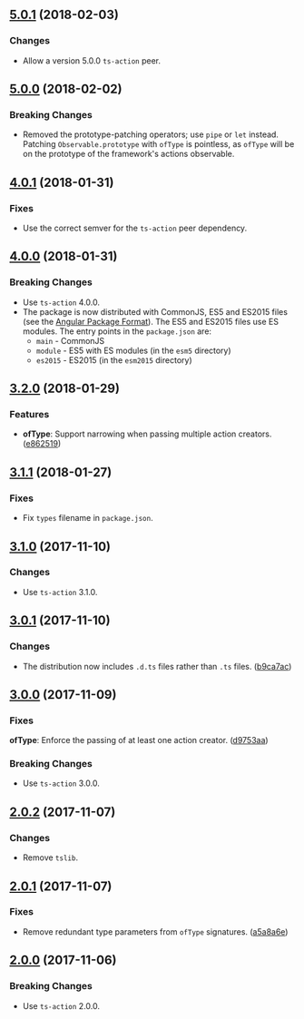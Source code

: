 <a name="5.0.1"></a>
## [5.0.1](https://github.com/cartant/ts-action-operators/compare/v5.0.0...v5.0.1) (2018-02-03)

### Changes

* Allow a version 5.0.0 `ts-action` peer.

<a name="5.0.0"></a>
## [5.0.0](https://github.com/cartant/ts-action-operators/compare/v4.0.0...v5.0.0) (2018-02-02)

### Breaking Changes

* Removed the prototype-patching operators; use `pipe` or `let` instead. Patching `Observable.prototype` with `ofType` is pointless, as `ofType` will be on the prototype of the framework's actions observable.

<a name="4.0.1"></a>
## [4.0.1](https://github.com/cartant/ts-action-operators/compare/v4.0.0...v4.0.1) (2018-01-31)

### Fixes

* Use the correct semver for the `ts-action` peer dependency.

<a name="4.0.0"></a>
## [4.0.0](https://github.com/cartant/ts-action-operators/compare/v3.2.0...v4.0.0) (2018-01-31)

### Breaking Changes

* Use `ts-action` 4.0.0.
* The package is now distributed with CommonJS, ES5 and ES2015 files (see the [Angular Package Format](https://docs.google.com/document/d/1CZC2rcpxffTDfRDs6p1cfbmKNLA6x5O-NtkJglDaBVs/edit#heading=h.k0mh3o8u5hx)). The ES5 and ES2015 files use ES modules. The entry points in the `package.json` are:
    * `main` - CommonJS
    * `module` - ES5 with ES modules (in the `esm5` directory)
    * `es2015` - ES2015 (in the `esm2015` directory)

<a name="3.2.0"></a>
## [3.2.0](https://github.com/cartant/ts-action-operators/compare/v3.1.1...v3.2.0) (2018-01-29)

### Features

* **ofType**: Support narrowing when passing multiple action creators. ([e862519](https://github.com/cartant/ts-action/commit/e862519))

<a name="3.1.1"></a>
## [3.1.1](https://github.com/cartant/ts-action-operators/compare/v3.1.0...v3.1.1) (2018-01-27)

### Fixes

* Fix `types` filename in `package.json`.

<a name="3.1.0"></a>
## [3.1.0](https://github.com/cartant/ts-action-operators/compare/v3.0.1...v3.1.0) (2017-11-10)

### Changes

* Use `ts-action` 3.1.0.

<a name="3.0.1"></a>
## [3.0.1](https://github.com/cartant/ts-action-operators/compare/v3.0.0...v3.0.1) (2017-11-10)

### Changes

* The distribution now includes `.d.ts` files rather than `.ts` files. ([b9ca7ac](https://github.com/cartant/ts-action-operators/commit/b9ca7ac))

<a name="3.0.0"></a>
## [3.0.0](https://github.com/cartant/ts-action-operators/compare/v2.0.2...v3.0.0) (2017-11-09)

### Fixes

**ofType**: Enforce the passing of at least one action creator. ([d9753aa](https://github.com/cartant/ts-action-operators/commit/d9753aa))

### Breaking Changes

* Use `ts-action` 3.0.0.

<a name="2.0.2"></a>
## [2.0.2](https://github.com/cartant/ts-action-operators/compare/v2.0.1...v2.0.2) (2017-11-07)

### Changes

* Remove `tslib`.

<a name="2.0.1"></a>
## [2.0.1](https://github.com/cartant/ts-action-operators/compare/v2.0.0...v2.0.1) (2017-11-07)

### Fixes

* Remove redundant type parameters from `ofType` signatures. ([a5a8a6e](https://github.com/cartant/ts-action-operators/commit/a5a8a6e))

<a name="2.0.0"></a>
## [2.0.0](https://github.com/cartant/ts-action-operators/compare/v1.0.3...v2.0.0) (2017-11-06)

### Breaking Changes

* Use `ts-action` 2.0.0.